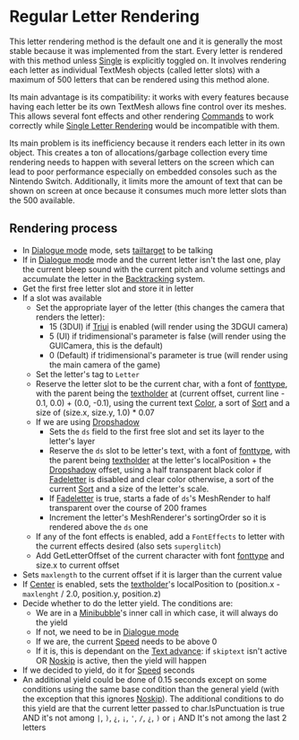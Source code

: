 # Regular Letter Rendering

This letter rendering method is the default one and it is generally the most stable because it was implemented from the start. Every letter is rendered with this method unless [Single](../Commands/Individual%20commands/Single.md) is explicitly toggled on. It involves rendering each letter as individual TextMesh objects (called letter slots) with a maximum of 500 letters that can be rendered using this method alone.

Its main advantage is its compatibility: it works with every features because having each letter be its own TextMesh allows fine control over its meshes. This allows several font effects and other rendering [Commands](../Commands/Commands.md) to work correctly while [Single Letter Rendering](Single%20Letter%20Rendering.md) would be incompatible with them.

Its main problem is its inefficiency because it renders each letter in its own  object. This creates a ton of allocations/garbage collection every time rendering needs to happen with several letters on the screen which can lead to poor performance especially on embedded consoles such as the Nintendo Switch. Additionally, it limits more the amount of text that can be shown on screen at once because it consumes much more letter slots than the 500 available.

## Rendering process

* In [Dialogue mode](../Dialogue%20mode.md) mode, sets [tailtarget](../Notable%20local%20variable/tailtarget.md) to be talking
* If in [Dialogue mode](../Dialogue%20mode.md) mode and the current letter isn't the last one, play the current bleep sound with the current pitch and volume settings and accumulate the letter in the [Backtracking](../Related%20Systems/Backtracking.md) system.
* Get the first free letter slot and store it in letter
* If a slot was available
  * Set the appropriate layer of the letter (this changes the camera that renders the letter):
    * 15 (3DUI) if [Triui](../Commands/Individual%20commands/Triui.md) is enabled (will render using the 3DGUI camera)
    * 5 (UI) if tridimensional's parameter is false (will render using the GUICamera, this is the default)
    * 0 (Default) if tridimensional's parameter is true (will render using the main camera of the game)
  * Set the letter's tag to `Letter`
  * Reserve the letter slot to be the current char, with a font of [fonttype](../fonttype.md), with the parent being the [textholder](../Notable%20local%20variable/textholder.md) at (current offset, current line - 0.1, 0.0) + (0.0, -0.1), using the current text [Color](../Commands/Individual%20commands/Color.md), a sort of [Sort](../Commands/Individual%20commands/Sort.md) and a size of (size.x, size.y, 1.0) * 0.07
  * If we are using [Dropshadow](../Commands/Individual%20commands/Dropshadow.md)
    * Sets the `ds` field to the first free slot and set its layer to the letter's layer
    * Reserve the `ds` slot to be letter's text, with a font of [fonttype](../fonttype.md), with the parent being [textholder](../Notable%20local%20variable/textholder.md) at the letter's localPosition + the [Dropshadow](../Commands/Individual%20commands/Dropshadow.md) offset, using a half transparent black color if [Fadeletter](../Commands/Individual%20commands/Fadeletter.md) is disabled and clear color otherwise, a sort of the current [Sort](../Commands/Individual%20commands/Sort.md) and a size of the letter's scale.
    * If [Fadeletter](../Commands/Individual%20commands/Fadeletter.md) is true, starts a fade of `ds`'s MeshRender to half transparent over the course of 200 frames
    * Increment the letter's MeshRenderer's sortingOrder so it is rendered above the `ds` one
  * If any of the font effects is enabled, add a `FontEffects` to letter with the current effects desired (also sets `superglitch`)
  * Add GetLetterOffset of the current character with font [fonttype](../fonttype.md) and size.x to current offset
* Sets `maxlength` to the current offset if it is larger than the current value
* If [Center](../Commands/Individual%20commands/Center.md) is enabled, sets the [textholder](../Notable%20local%20variable/textholder.md)'s localPosition to (position.x - `maxlenght` / 2.0, position.y, position.z)
* Decide whether to do the letter yield. The conditions are:
  * We are in a [Minibubble](../Commands/Individual%20commands/Minibubble.md)'s inner call in which case, it will always do the yield
  * If not, we need to be in [Dialogue mode](../Dialogue%20mode.md) 
  * If we are, the current [Speed](../Commands/Individual%20commands/Speed.md) needs to be above 0 
  * If it is, this is dependant on the [Text advance](../Related%20Systems/Text%20advance.md): if `skiptext` isn't active OR  [Noskip](../Commands/Individual%20commands/Noskip.md) is active, then the yield will happen
* If we decided to yield, do it for [Speed](../Commands/Individual%20commands/Speed.md) seconds
* An additional yield could be done of 0.15 seconds except on some conditions using the same base condition than the general yield (with the exception that this ignores [Noskip](../Commands/Individual%20commands/Noskip.md)). The additional conditions to do this yield are that the current letter passed to char.IsPunctuation is true AND it's not among `|`, `)`, `¿`, `¡`, `'`, `/`, `¿`, `)` or `¡` AND It's not among the last 2 letters
